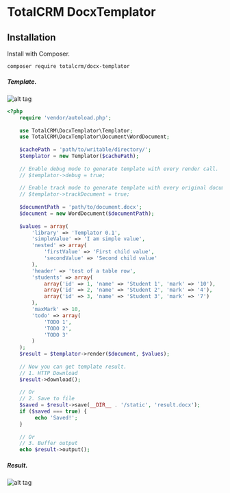 TotalCRM DocxTemplator
=========

Installation
----
Install with Composer.

`composer require totalcrm/docx-templator`


##### Template.
![alt tag](https://habrastorage.org/files/0bf/dbf/f89/0bfdbff896ba45e1ac966c54abd050aa.png)

```php
<?php
    require 'vendor/autoload.php';
    
    use TotalCRM\DocxTemplator\Templator;
    use TotalCRM\DocxTemplator\Document\WordDocument;
    
    $cachePath = 'path/to/writable/directory/';
    $templator = new Templator($cachePath);
    
    // Enable debug mode to generate template with every render call.
    // $templator->debug = true;
    
    // Enable track mode to generate template with every original document change.
    // $templator->trackDocument = true;
    
    $documentPath = 'path/to/document.docx';
    $document = new WordDocument($documentPath);
    
    $values = array(
        'library' => 'Templator 0.1',
        'simpleValue' => 'I am simple value',
        'nested' => array(
            'firstValue' => 'First child value',
            'secondValue' => 'Second child value'
        ),
        'header' => 'test of a table row',
        'students' => array(
            array('id' => 1, 'name' => 'Student 1', 'mark' => '10'),
            array('id' => 2, 'name' => 'Student 2', 'mark' => '4'),
            array('id' => 3, 'name' => 'Student 3', 'mark' => '7')
        ),
        'maxMark' => 10,
        'todo' => array(
            'TODO 1',
            'TODO 2',
            'TODO 3'
        )
    );
    $result = $templator->render($document, $values);
    
    // Now you can get template result.
    // 1. HTTP Download
    $result->download();
    
    // Or
    // 2. Save to file
    $saved = $result->save(__DIR__ . '/static', 'result.docx');
    if ($saved === true) {
         echo 'Saved!';
    }
    
    // Or
    // 3. Buffer output
    echo $result->output();
```

##### Result.
![alt tag](https://habrastorage.org/files/290/6aa/6e6/2906aa6e6cba4fa08655b1f58463a4d8.png)